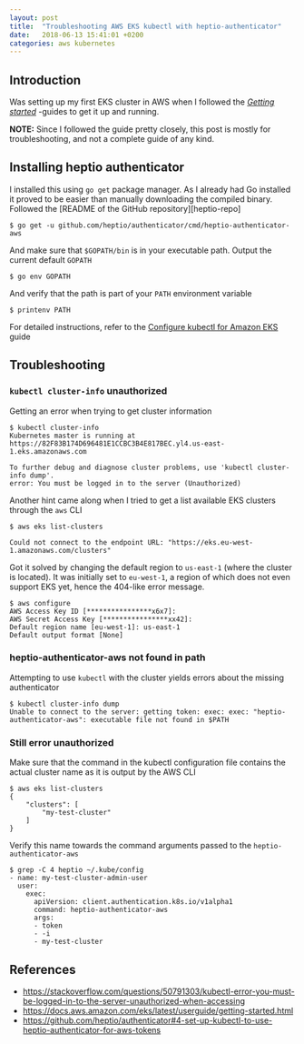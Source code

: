 ```yaml
---
layout: post
title:  "Troubleshooting AWS EKS kubectl with heptio-authenticator"
date:   2018-06-13 15:41:01 +0200
categories: aws kubernetes
---
```


## Introduction

Was setting up my first EKS cluster in AWS when I followed the [*Getting started*][eks getting started]
-guides to get it up and running.

**NOTE:** Since I followed the guide pretty closely, this post is mostly for troubleshooting, and not
a complete guide of any kind.

## Installing heptio authenticator

I installed this using `go get` package manager. As I already had Go installed it proved to be easier
than manually downloading the compiled binary. Followed the [README of the GitHub repository][heptio-repo]

    $ go get -u github.com/heptio/authenticator/cmd/heptio-authenticator-aws

And make sure that `$GOPATH/bin` is in your executable path. Output the current default `GOPATH`

    $ go env GOPATH

And verify that the path is part of your `PATH` environment variable

    $ printenv PATH

For detailed instructions, refer to the [Configure kubectl for Amazon EKS][] guide

## Troubleshooting
### `kubectl cluster-info` unauthorized

Getting an error when trying to get cluster information

```
$ kubectl cluster-info
Kubernetes master is running at https://82F83B174D696481E1CCBC3B4E817BEC.yl4.us-east-1.eks.amazonaws.com

To further debug and diagnose cluster problems, use 'kubectl cluster-info dump'.
error: You must be logged in to the server (Unauthorized)
```

Another hint came along when I tried to get a list available EKS clusters through the `aws` CLI

```
$ aws eks list-clusters

Could not connect to the endpoint URL: "https://eks.eu-west-1.amazonaws.com/clusters"
```

Got it solved by changing the default region to `us-east-1` (where the cluster is located).
It was initially set to `eu-west-1`, a region of which does not even support EKS yet, hence
the 404-like error message.

```
$ aws configure
AWS Access Key ID [****************x6x7]:
AWS Secret Access Key [****************xx42]:
Default region name [eu-west-1]: us-east-1
Default output format [None]
```

### heptio-authenticator-aws not found in path

Attempting to use `kubectl` with the cluster yields errors about the missing authenticator

```
$ kubectl cluster-info dump
Unable to connect to the server: getting token: exec: exec: "heptio-authenticator-aws": executable file not found in $PATH
```

### Still error unauthorized

Make sure that the command in the kubectl configuration file contains the actual cluster name as it is output by the AWS CLI

```
$ aws eks list-clusters
{
    "clusters": [
        "my-test-cluster"
    ]
}
```

Verify this name towards the command arguments passed to the `heptio-authenticator-aws`

```
$ grep -C 4 heptio ~/.kube/config
- name: my-test-cluster-admin-user
  user:
    exec:
      apiVersion: client.authentication.k8s.io/v1alpha1
      command: heptio-authenticator-aws
      args:
      - token
      - -i
      - my-test-cluster
```

## References
- https://stackoverflow.com/questions/50791303/kubectl-error-you-must-be-logged-in-to-the-server-unauthorized-when-accessing
- https://docs.aws.amazon.com/eks/latest/userguide/getting-started.html
- https://github.com/heptio/authenticator#4-set-up-kubectl-to-use-heptio-authenticator-for-aws-tokens

[eks getting started]: https://docs.aws.amazon.com/eks/latest/userguide/getting-started.html
[Configure kubectl for Amazon EKS]: https://docs.aws.amazon.com/eks/latest/userguide/configure-kubectl.html
